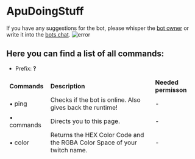 # **ApuDoingStuff** 
If you have any suggestions for the bot, please whisper the [bot owner](https://twitch.tv/benASTRO) or write it into the [bots chat](https://twitch.tv/ApuDoingStuff/chat).
<img src="https://static-cdn.jtvnw.net/jtv_user_pictures/c1b46cfb-6bd0-48a7-8bdf-db288daa35f2-profile_image-300x300.png" alt="error">
## Here you can find a list of all commands:

* Prefix: **?**

<table>
  <thead>
    <td>
      <b> Commands </b>
    </td>
    <td>
      <b> Description </b>
    </td>
    <td>
      <b> Needed permisson </b>
    </td>
  </thead>
  <thead>
    <td>
      • ping 
    </td>
    <td>
      Checks if the bot is online. Also gives back the runtime!
    </td>
    <td>
      -
    </td>
  </thead>
  <thead>
    <td>
      • commands
    </td>
    <td>
      Directs you to this page.
    </td>
    <td>
      -
    </td>
  </thead>
  <thead>
    <td>
      • color
    </td>
    <td>
      Returns the HEX Color Code and the RGBA Color Space of your twitch name.
    </td>
    <td>
      -
    </td>
  </thead>
    

